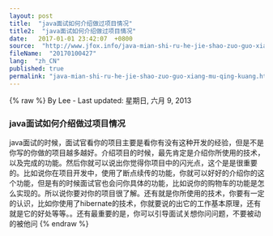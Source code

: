```yaml
---
layout: post
title:  "java面试如何介绍做过项目情况"
title2:  "java面试如何介绍做过项目情况"
date:   2017-01-01 23:42:07  +0800
source:  "http://www.jfox.info/java-mian-shi-ru-he-jie-shao-zuo-guo-xiang-mu-qing-kuang.html"
fileName:  "20170100427"
lang:  "zh_CN"
published: true
permalink: "java-mian-shi-ru-he-jie-shao-zuo-guo-xiang-mu-qing-kuang.html"
---
```

{% raw %}
By Lee - Last updated: 星期日, 六月 9, 2013

### java面试如何介绍做过项目情况

java面试的时候，面试官看你的项目主要是看你有没有这种开发的经验，但是不是你写的你做的项目越多越好。介绍项目的时候，最先肯定是介绍你所使用的技术，以及完成的功能。然后你就可以说出你觉得你项目中的闪光点，这个是是很重要的。比如说你在项目开发中，使用了断点续传的功能，你就可以好好的介绍你的这个功能，但是有的时候面试官也会问你具体的功能，比如说你的购物车的功能是怎么实现的。所以说你要对你的项目很了解。还有就是你所使用的技术，你要有一定的认识，比如你使用了hibernate的技术，你就要说的出它的工作基本原理，还有就是它的好处等等。。还有最重要的是，你可以引导面试关想你问问题，不要被动的被他问
{% endraw %}
